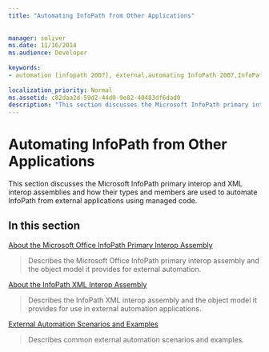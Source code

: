 ```yaml
---
title: "Automating InfoPath from Other Applications"
  
 
manager: soliver
ms.date: 11/16/2014
ms.audience: Developer
 
keywords:
- automation [infopath 2007], external,automating InfoPath 2007,InfoPath 2007, automating from other applications
 
localization_priority: Normal
ms.assetid: c82daa2d-59d2-44d0-9e82-40483df6dad0
description: "This section discusses the Microsoft InfoPath primary interop and XML interop assemblies and how their types and members are used to automate InfoPath from external applications using managed code."
---
```


# Automating InfoPath from Other Applications

This section discusses the Microsoft InfoPath primary interop and XML interop assemblies and how their types and members are used to automate InfoPath from external applications using managed code.
  
## In this section

[About the Microsoft Office InfoPath Primary Interop Assembly](about-the-microsoft-office-infopath-primary-interop-assembly.md)
  
> Describes the Microsoft Office InfoPath primary interop assembly and the object model it provides for external automation.
    
[About the InfoPath XML Interop Assembly](about-the-infopath-xml-interop-assembly.md)
  
> Describes the InfoPath XML interop assembly and the object model it provides for use in external automation applications.
    
[External Automation Scenarios and Examples](external-automation-scenarios-and-examples.md)
  
> Describes common external automation scenarios and examples.
    

